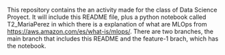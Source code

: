 This repository contains the an activity made for the class of Data Science Proyect. 
It will include this README file, plus a python notebook called T2_MariaPerez in which there is a explanation of what are MLOps from https://aws.amazon.com/es/what-is/mlops/.
There are two branches, the main branch that includes this README and the feature-1 brach, which has the notebook.
